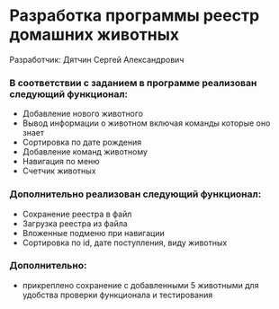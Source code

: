 # Разработка программы реестр домашних животных

Разработчик: Дятчин Сергей Александрович

### В соответствии с заданием в программе реализован следующий функционал:
- Добавление нового животного
- Вывод информации о животном включая команды которые оно знает
- Сортировка по дате рождения
- Добавление команд животному
- Навигация по меню
- Счетчик животных

### Дополнительно реализован следующий функционал:
- Сохранение реестра в файл
- Загрузка реестра из файла
- Вложенные подменю при навигации
- Сортировка по id, дате поступления, виду животных

### Дополнительно:
- прикреплено сохранение с добавленными 5 животными для удобства проверки функционала и тестирования



